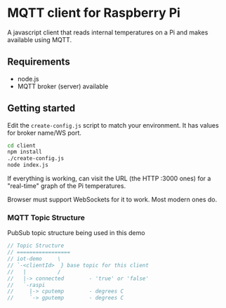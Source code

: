 

# MQTT client for Raspberry Pi

A javascript client that reads internal temperatures on a Pi and makes available using MQTT.


## Requirements

 - node.js
 - MQTT broker (server) available

## Getting started

Edit the `create-config.js` script to match your environment. It has values for broker name/WS port.

``` bash
cd client
npm install
./create-config.js
node index.js
```

If everything is working, can visit the URL (the HTTP :3000 ones) for a "real-time" graph of the Pi temperatures.

Browser must support WebSockets for it to work.  Most modern ones do.

### MQTT Topic Structure

PubSub topic structure being used in this demo

``` javascript
// Topic Structure
// =================
// iot-demo     \
// `-<clientId>  } base topic for this client
//   |          /
//   |-> connected        - 'true' or 'false'
//   `-raspi
//     |-> cputemp        - degrees C
//     `-> gputemp        - degrees C
```